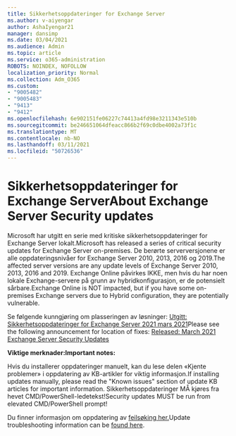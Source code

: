 ```yaml
---
title: Sikkerhetsoppdateringer for Exchange Server
ms.author: v-aiyengar
author: AshaIyengar21
manager: dansimp
ms.date: 03/04/2021
ms.audience: Admin
ms.topic: article
ms.service: o365-administration
ROBOTS: NOINDEX, NOFOLLOW
localization_priority: Normal
ms.collection: Adm_O365
ms.custom:
- "9005482"
- "9005483"
- "9413"
- "9412"
ms.openlocfilehash: 6e902151fe06227c74413a4fd98e3211343e510b
ms.sourcegitcommit: be246651064dfeacc866b2f69c0dbe4002a73f1c
ms.translationtype: MT
ms.contentlocale: nb-NO
ms.lasthandoff: 03/11/2021
ms.locfileid: "50726536"
---
```

# <a name="about-exchange-server-security-updates"></a><span data-ttu-id="8f1a7-102">Sikkerhetsoppdateringer for Exchange Server</span><span class="sxs-lookup"><span data-stu-id="8f1a7-102">About Exchange Server Security updates</span></span>

<span data-ttu-id="8f1a7-103">Microsoft har utgitt en serie med kritiske sikkerhetsoppdateringer for Exchange Server lokalt.</span><span class="sxs-lookup"><span data-stu-id="8f1a7-103">Microsoft has released a series of critical security updates for Exchange Server on-premises.</span></span> <span data-ttu-id="8f1a7-104">De berørte serverversjonene er alle oppdateringsnivåer for Exchange Server 2010, 2013, 2016 og 2019.</span><span class="sxs-lookup"><span data-stu-id="8f1a7-104">The affected server versions are any update levels of Exchange Server 2010, 2013, 2016 and 2019.</span></span> <span data-ttu-id="8f1a7-105">Exchange Online påvirkes IKKE, men hvis du har noen lokale Exchange-servere på grunn av hybridkonfigurasjon, er de potensielt sårbare.</span><span class="sxs-lookup"><span data-stu-id="8f1a7-105">Exchange Online is NOT impacted, but if you have some on-premises Exchange servers due to Hybrid configuration, they are potentially vulnerable.</span></span>

<span data-ttu-id="8f1a7-106">Se følgende kunngjøring om plasseringen av løsninger: [Utgitt: Sikkerhetsoppdateringer for Exchange Server 2021 mars 2021](https://techcommunity.microsoft.com/t5/exchange-team-blog/released-march-2021-exchange-server-security-updates/ba-p/2175901)</span><span class="sxs-lookup"><span data-stu-id="8f1a7-106">Please see the following announcement for location of fixes: [Released: March 2021 Exchange Server Security Updates](https://techcommunity.microsoft.com/t5/exchange-team-blog/released-march-2021-exchange-server-security-updates/ba-p/2175901)</span></span>

<span data-ttu-id="8f1a7-107">**Viktige merknader:**</span><span class="sxs-lookup"><span data-stu-id="8f1a7-107">**Important notes:**</span></span>

<span data-ttu-id="8f1a7-108">Hvis du installerer oppdateringer manuelt, kan du lese delen «Kjente problemer» i oppdatering av KB-artikler for viktig informasjon.</span><span class="sxs-lookup"><span data-stu-id="8f1a7-108">If installing updates manually, please read the "Known issues" section of update KB articles for important information.</span></span> <span data-ttu-id="8f1a7-109">Sikkerhetsoppdateringer MÅ kjøres fra hevet CMD/PowerShell-ledetekst!</span><span class="sxs-lookup"><span data-stu-id="8f1a7-109">Security updates MUST be run from elevated CMD/PowerShell prompt!</span></span>

<span data-ttu-id="8f1a7-110">Du finner informasjon om oppdatering av [feilsøking her.](https://aka.ms/exupdatefaq)</span><span class="sxs-lookup"><span data-stu-id="8f1a7-110">Update troubleshooting information can be [found here](https://aka.ms/exupdatefaq).</span></span>

